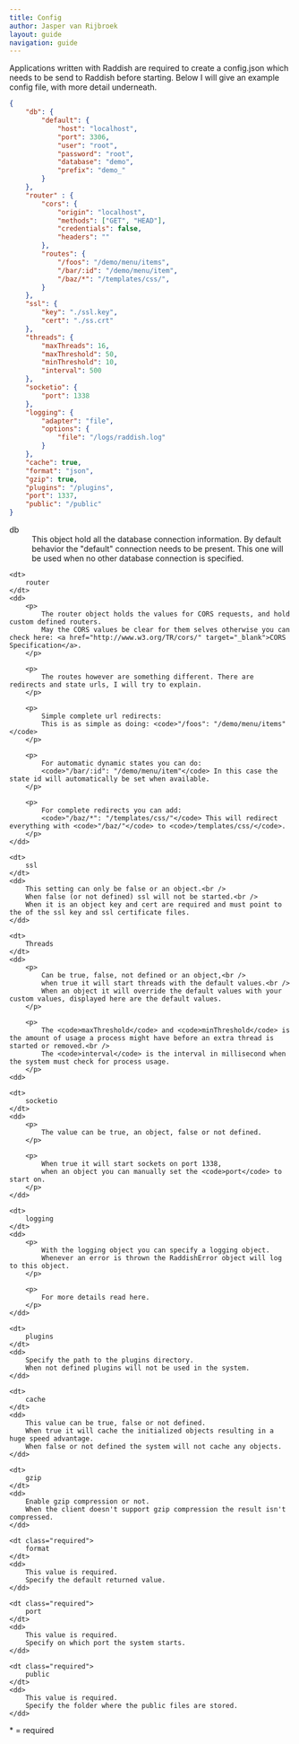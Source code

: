 ```yaml
---
title: Config
author: Jasper van Rijbroek
layout: guide
navigation: guide
---
```


Applications written with Raddish are required to create a config.json which needs to be send to Raddish before starting.
Below I will give an example config file, with more detail underneath.

~~~ json
{
    "db": {
        "default": {
            "host": "localhost",
            "port": 3306,
            "user": "root",
            "password": "root",
            "database": "demo",
            "prefix": "demo_"
        }
    },
    "router" : {
        "cors": {
            "origin": "localhost",
            "methods": ["GET", "HEAD"],
            "credentials": false,
            "headers": ""
        },
        "routes": {
            "/foos": "/demo/menu/items",
            "/bar/:id": "/demo/menu/item",
            "/baz/*": "/templates/css/",
        }
    },
    "ssl": {
        "key": "./ssl.key",
        "cert": "./ss.crt"
    },
    "threads": {
        "maxThreads": 16,
        "maxThreshold": 50,
        "minThreshold": 10,
        "interval": 500
    },
    "socketio": {
        "port": 1338
    },
    "logging": {
        "adapter": "file",
        "options": {
            "file": "/logs/raddish.log"
        }
    },
    "cache": true,
    "format": "json",
    "gzip": true,
    "plugins": "/plugins",
    "port": 1337,
    "public": "/public"
}
~~~

<dl>
    <dt>
        db
    </dt>
    <dd>
        This object hold all the database connection information.
        By default behavior the "default" connection needs to be present.
        This one will be used when no other database connection is specified.
    </dd>
    
    <dt>
        router
    </dt>
    <dd>
        <p>
            The router object holds the values for CORS requests, and hold custom defined routers.
            May the CORS values be clear for them selves otherwise you can check here: <a href="http://www.w3.org/TR/cors/" target="_blank">CORS Specification</a>.
        </p>
        
        <p>
            The routes however are something different. There are redirects and state urls, I will try to explain.
        </p>
        
        <p>
            Simple complete url redirects: 
            This is as simple as doing: <code>"/foos": "/demo/menu/items"</code>
        </p>
        
        <p>
            For automatic dynamic states you can do: 
            <code>"/bar/:id": "/demo/menu/item"</code> In this case the state id will automatically be set when available.
        </p>
        
        <p>
            For complete redirects you can add: 
            <code>"/baz/*": "/templates/css/"</code> This will redirect everything with <code>"/baz/"</code> to <code>/templates/css/</code>.
        </p>
    </dd>
    
    <dt>
        ssl
    </dt>
    <dd>
        This setting can only be false or an object.<br />
        When false (or not defined) ssl will not be started.<br /> 
        When it is an object key and cert are required and must point to the of the ssl key and ssl certificate files.
    </dd>
    
    <dt>
        Threads
    </dt>
    <dd>
        <p>
            Can be true, false, not defined or an object,<br /> 
            when true it will start threads with the default values.<br /> 
            When an object it will override the default values with your custom values, displayed here are the default values.
        </p>
        
        <p>
            The <code>maxThreshold</code> and <code>minThreshold</code> is the amount of usage a process might have before an extra thread is started or removed.<br /> 
            The <code>interval</code> is the interval in millisecond when the system must check for process usage.
        </p>
    <dd>
    
    <dt>
        socketio    
    </dt>
    <dd>
        <p>
            The value can be true, an object, false or not defined.
        </p>
        
        <p>
            When true it will start sockets on port 1338, 
            when an object you can manually set the <code>port</code> to start on.
        </p>
    </dd>
    
    <dt>
        logging
    </dt>
    <dd>
        <p>
            With the logging object you can specify a logging object. 
            Whenever an error is thrown the RaddishError object will log to this object.
        </p>
        
        <p>
            For more details read here.
        </p>
    </dd>
    
    <dt>
        plugins
    </dt>
    <dd>
        Specify the path to the plugins directory. 
        When not defined plugins will not be used in the system.
    </dd>
    
    <dt>
        cache
    </dt>
    <dd>
        This value can be true, false or not defined. 
        When true it will cache the initialized objects resulting in a huge speed advantage. 
        When false or not defined the system will not cache any objects.
    </dd>
    
    <dt>
        gzip
    </dt>
    <dd>
        Enable gzip compression or not. 
        When the client doesn't support gzip compression the result isn't compressed.
    </dd>
    
    <dt class="required">
        format
    </dt>
    <dd>
        This value is required. 
        Specify the default returned value.
    </dd>
    
    <dt class="required">
        port
    </dt>
    <dd>
        This value is required. 
        Specify on which port the system starts.
    </dd>
    
    <dt class="required">
        public
    </dt>
    <dd>
        This value is required. 
        Specify the folder where the public files are stored.
    </dd>
</dl>

<div class="note">
    * = required
</div>